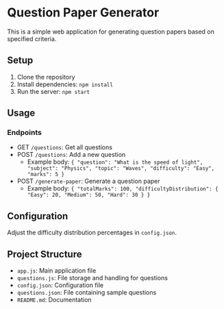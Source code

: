 # Question Paper Generator

This is a simple web application for generating question papers based on specified criteria.

## Setup

1. Clone the repository
2. Install dependencies: `npm install`
3. Run the server: `npm start`

## Usage

### Endpoints

- GET `/questions`: Get all questions
- POST `/questions`: Add a new question
  - Example body: `{ "question": "What is the speed of light", "subject": "Physics", "topic": "Waves", "difficulty": "Easy", "marks": 5 }`
- POST `/generate-paper`: Generate a question paper
  - Example body: `{ "totalMarks": 100, "difficultyDistribution": { "Easy": 20, "Medium": 50, "Hard": 30 } }`

## Configuration

Adjust the difficulty distribution percentages in `config.json`.

## Project Structure

- `app.js`: Main application file
- `questions.js`: File storage and handling for questions
- `config.json`: Configuration file
- `questions.json`: File containing sample questions
- `README.md`: Documentation

